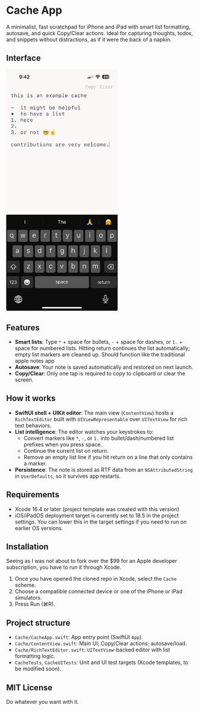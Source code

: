 # Cache App

A minimalist, fast scratchpad for iPhone and iPad with smart list formatting, autosave, and quick Copy/Clear actions. Ideal for capturing thoughts, todos, and snippets without distractions, as if it were the back of a napkin.

## Interface

<img src="components/screenshot.jpeg" alt="Cache screenshot" width="300">

## Features

- **Smart lists**: Type `*` + space for bullets, `-` + space for dashes, or `1.` + space for numbered lists. Hitting return continues the list automatically; empty list markers are cleaned up. Should function like the traditional apple notes app
- **Autosave**: Your note is saved automatically and restored on next launch.
- **Copy/Clear**: Only one tap is required to copy to clipboard or clear the screen.

## How it works

- **SwiftUI shell + UIKit editor**: The main view (`ContentView`) hosts a `RichTextEditor` built with `UIViewRepresentable` over `UITextView` for rich text behaviors.
- **List intelligence**: The editor watches your keystrokes to:
  - Convert markers like `*`, `-`, or `1.` into bullet/dash/numbered list prefixes when you press space.
  - Continue the current list on return.
  - Remove an empty list line if you hit return on a line that only contains a marker.
- **Persistence**: The note is stored as RTF data from an `NSAttributedString` in `UserDefaults`, so it survives app restarts.

## Requirements

- Xcode 16.4 or later (project template was created with this version)
- iOS/iPadOS deployment target is currently set to 18.5 in the project settings. You can lower this in the target settings if you need to run on earlier OS versions.

## Installation

Seeing as I was not about to fork over the $99 for an Apple developer subscription, you have to run it through Xcode.

1. Once you have opened the cloned repo in Xcode, select the `Cache` scheme.
2. Choose a compatible connected device or one of the iPhone or iPad simulators.
3. Press Run (⌘R).

## Project structure

- `Cache/CacheApp.swift`: App entry point (SwiftUI `App`).
- `Cache/ContentView.swift`: Main UI; Copy/Clear actions; autosave/load.
- `Cache/RichTextEditor.swift`: `UITextView`-backed editor with list formatting logic.
- `CacheTests`, `CacheUITests`: Unit and UI test targets (Xcode templates, to be modified soon).

## MIT License

Do whatever you want with it.